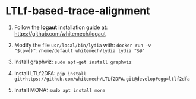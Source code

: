 # LTLf-based-trace-alignment

1. Follow the **logaut** installation guide at: https://github.com/whitemech/logaut

2. Modify the file `usr/local/bin/lydia` with: `docker run -v "$(pwd)":/home/default whitemech/lydia lydia "$@"`

3. Install graphviz: `sudo apt-get install graphviz`

4. Install LTLf2DFA: `pip install git+https://github.com/whitemech/LTLf2DFA.git@develop#egg=ltlf2dfa`

5. Install MONA: `sudo apt install mona`



